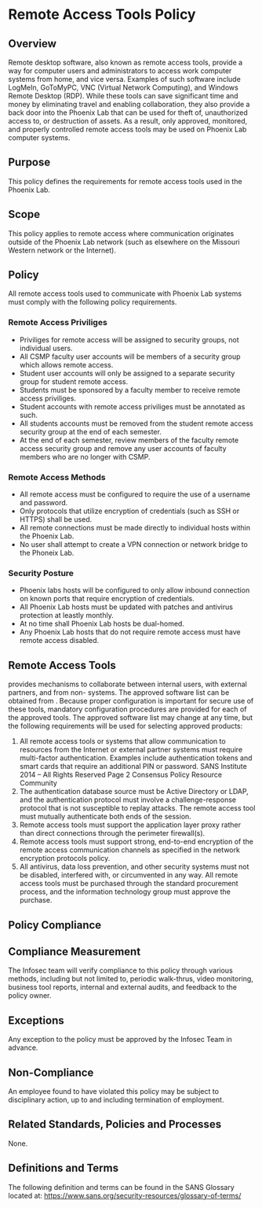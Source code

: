 # Remote Access Tools Policy

## Overview
Remote desktop software, also known as remote access tools, provide a way for computer users
and administrators to access work computer systems from home, and vice
versa. Examples of such software include LogMeIn, GoToMyPC, VNC (Virtual Network
Computing), and Windows Remote Desktop (RDP). While these tools can save significant time
and money by eliminating travel and enabling collaboration, they also provide a back door into
the Phoenix Lab that can be used for theft of, unauthorized access to, or
destruction of assets. As a result, only approved, monitored, and properly controlled remote
access tools may be used on Phoenix Lab computer systems.

## Purpose
This policy defines the requirements for remote access tools used in the Phoenix Lab.

## Scope
This policy applies to remote access where communication originates outside of the Phoenix Lab
network (such as elsewhere on the Missouri Western network or the Internet).

## Policy
All remote access tools used to communicate with Phoenix Lab systems must comply with the following 
policy requirements.

### Remote Access Priviliges 
  - Priviliges for remote access will be assigned to security groups, not individual users.
  - All CSMP faculty user accounts will be members of a security group which allows remote access.
  - Student user accounts will only be assigned to a separate security group for student remote
    access.  
  - Students must be sponsored by a faculty member to receive remote access priviliges.
  - Student accounts with remote access priviliges must be annotated as such.
  - All students accounts must be removed from the student remote access security group at the end
    of each semester.
  - At the end of each semester, review members of the faculty remote access security group and 
    remove any user accounts of faculty members who are no longer with CSMP.

### Remote Access Methods
  - All remote access must be configured to require the use of a username and password.
  - Only protocols that utilize encryption of credentials (such as SSH or HTTPS) shall be used.
  - All remote connections must be made directly to individual hosts within the Phoenix Lab.
  - No user shall attempt to create a VPN connection or network bridge to the Phoneix Lab.

### Security Posture 
  - Phoenix labs hosts will be configured to only allow inbound connection on known ports that 
    require encryption of credentials.
  - All Phoenix Lab hosts must be updated with patches and antivirus protection at leastly monthly.
  - At no time shall Phoenix Lab hosts be dual-homed.
  - Any Phoenix Lab hosts that do not require remote access must have remote access disabled.

## Remote Access Tools
<Company Name> provides mechanisms to collaborate between internal users, with external
partners, and from non-<Company Name> systems. The approved software list can be obtained
from <link-to-approved-remote-access-software-list>. Because proper configuration is
important for secure use of these tools, mandatory configuration procedures are provided for
each of the approved tools.
The approved software list may change at any time, but the following requirements will be used
for selecting approved products:
1. All remote access tools or systems that allow communication to <Company Name>
resources from the Internet or external partner systems must require multi-factor
authentication. Examples include authentication tokens and smart cards that require an
additional PIN or password.
SANS Institute 2014 – All Rights Reserved Page 2
Consensus Policy Resource Community
2. The authentication database source must be Active Directory or LDAP, and the
authentication protocol must involve a challenge-response protocol that is not susceptible
to replay attacks. The remote access tool must mutually authenticate both ends of the
session.
3. Remote access tools must support the <Company Name> application layer proxy rather
than direct connections through the perimeter firewall(s).
4. Remote access tools must support strong, end-to-end encryption of the remote access
communication channels as specified in the <Company Name> network encryption
protocols policy.
5. All <Company Name> antivirus, data loss prevention, and other security systems must
not be disabled, interfered with, or circumvented in any way.
All remote access tools must be purchased through the standard <Company Name> procurement
process, and the information technology group must approve the purchase.

## Policy Compliance
## Compliance Measurement
The Infosec team will verify compliance to this policy through various methods, including but
not limited to, periodic walk-thrus, video monitoring, business tool reports, internal and external
audits, and feedback to the policy owner.
## Exceptions
Any exception to the policy must be approved by the Infosec Team in advance.
## Non-Compliance
An employee found to have violated this policy may be subject to disciplinary action, up to and
including termination of employment.

## Related Standards, Policies and Processes
None.

## Definitions and Terms
The following definition and terms can be found in the SANS Glossary located at:
https://www.sans.org/security-resources/glossary-of-terms/
